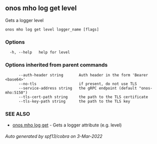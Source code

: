 ## onos mho log get level

Gets a logger level

```
onos mho log get level logger_name [flags]
```

### Options

```
  -h, --help   help for level
```

### Options inherited from parent commands

```
      --auth-header string       Auth header in the form 'Bearer <base64>'
      --no-tls                   if present, do not use TLS
      --service-address string   the gRPC endpoint (default "onos-mho:5150")
      --tls-cert-path string     the path to the TLS certificate
      --tls-key-path string      the path to the TLS key
```

### SEE ALSO

* [onos mho log get](onos_mho_log_get.md)	 - Gets a logger attribute (e.g. level)

###### Auto generated by spf13/cobra on 3-Mar-2022

